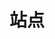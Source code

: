 ---
title: 站点
index: false
feed: false
sitemap: false
timeline: false
article: false
icon: network-wired
---